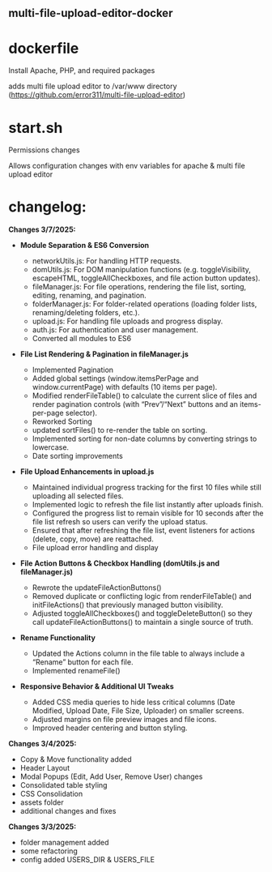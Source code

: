 ## multi-file-upload-editor-docker

  # dockerfile
  
  Install Apache, PHP, and required packages
  
  adds multi file upload editor to /var/www directory (https://github.com/error311/multi-file-upload-editor)

  # start.sh
  
  Permissions changes 
  
  Allows configuration changes with env variables for apache & multi file upload editor


  # changelog:

  **Changes 3/7/2025:**

- **Module Separation & ES6 Conversion**  
  - networkUtils.js: For handling HTTP requests.  
  - domUtils.js: For DOM manipulation functions (e.g. toggleVisibility, escapeHTML, toggleAllCheckboxes, and file action button updates).  
  - fileManager.js: For file operations, rendering the file list, sorting, editing, renaming, and pagination.  
  - folderManager.js: For folder-related operations (loading folder lists, renaming/deleting folders, etc.).  
  - upload.js: For handling file uploads and progress display.  
  - auth.js: For authentication and user management.  
  - Converted all modules to ES6  

- **File List Rendering & Pagination in fileManager.js**  
  - Implemented Pagination  
  - Added global settings (window.itemsPerPage and window.currentPage) with defaults (10 items per page).  
  - Modified renderFileTable() to calculate the current slice of files and render pagination controls (with “Prev”/“Next” buttons and an items-per-page selector).  
  - Reworked Sorting  
  - updated sortFiles() to re-render the table on sorting.  
  - Implemented sorting for non-date columns by converting strings to lowercase.  
  - Date sorting improvements  

- **File Upload Enhancements in upload.js**  
  - Maintained individual progress tracking for the first 10 files while still uploading all selected files.  
  - Implemented logic to refresh the file list instantly after uploads finish.  
  - Configured the progress list to remain visible for 10 seconds after the file list refresh so users can verify the upload status.  
  - Ensured that after refreshing the file list, event listeners for actions (delete, copy, move) are reattached.  
  - File upload error handling and display  

- **File Action Buttons & Checkbox Handling (domUtils.js and fileManager.js)**  
  - Rewrote the updateFileActionButtons()  
  - Removed duplicate or conflicting logic from renderFileTable() and initFileActions() that previously managed button visibility.  
  - Adjusted toggleAllCheckboxes() and toggleDeleteButton() so they call updateFileActionButtons() to maintain a single source of truth.  

- **Rename Functionality**  
  - Updated the Actions column in the file table to always include a “Rename” button for each file.  
  - Implemented renameFile()  

- **Responsive Behavior & Additional UI Tweaks**  
  - Added CSS media queries to hide less critical columns (Date Modified, Upload Date, File Size, Uploader) on smaller screens.  
  - Adjusted margins on file preview images and file icons.  
  - Improved header centering and button styling.  

 **Changes 3/4/2025:**  
  - Copy & Move functionality added  
  - Header Layout  
  - Modal Popups (Edit, Add User, Remove User) changes  
  - Consolidated table styling  
  - CSS Consolidation  
  - assets folder  
  - additional changes and fixes   

**Changes 3/3/2025:**  
  - folder management added  
  - some refactoring  
  - config added USERS_DIR & USERS_FILE  
